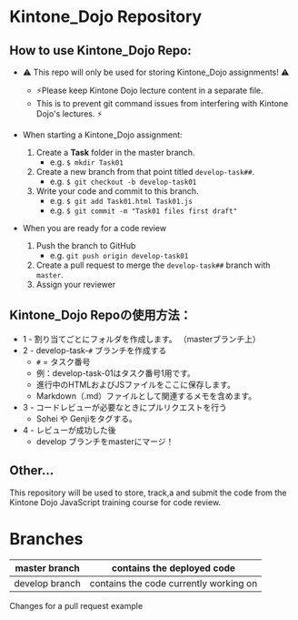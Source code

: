 # Kintone_Dojo Repository

## How to use Kintone_Dojo Repo:
* :warning: This repo will only be used for storing Kintone_Dojo assignments! :warning:
  * :zap:Please keep Kintone Dojo lecture content in a separate file.
  * This is to prevent git command issues from interfering with Kintone Dojo's lectures. :zap:

* When starting a Kintone_Dojo assignment:
  1. Create a **Task** folder in the master branch.
     * e.g. `$ mkdir Task01`
  2. Create a new branch from that point titled `develop-task##`.
     * e.g. `$ git checkout -b develop-task01`
  3. Write your code and commit to this branch.
     * e.g. `$ git add Task01.html Task01.js`
     * e.g. `$ git commit -m "Task01 files first draft"`

* When you are ready for a code review
  1. Push the branch to GitHub
     * e.g. `git push origin develop-task01`
  1. Create a pull request to merge the `develop-task##` branch with `master`.
  2. Assign your reviewer

## Kintone_Dojo Repoの使用方法：
* 1 - 割り当てごとにフォルダを作成します。 （masterブランチ上）
* 2 - develop-task-`#` ブランチを作成する
  * `#` = タスク番号
  * 例：develop-task-01はタスク番号1用です。
  * 進行中のHTMLおよびJSファイルをここに保存します。
  * Markdown（.md）ファイルとして関連するメモを含めます。
* 3 - コードレビューが必要なときにプルリクエストを行う 
  * Sohei や Genjiをタグする。
* 4 - レビューが成功した後
  * develop ブランチをmasterにマージ！

## Other...
This repository will be used to store, track,a and submit the code from the Kintone Dojo JavaScript training course for code review.

# Branches
| master branch | contains the deployed code |
| -- | -- |
| develop branch | contains the code currently working on |


Changes for a pull request example
